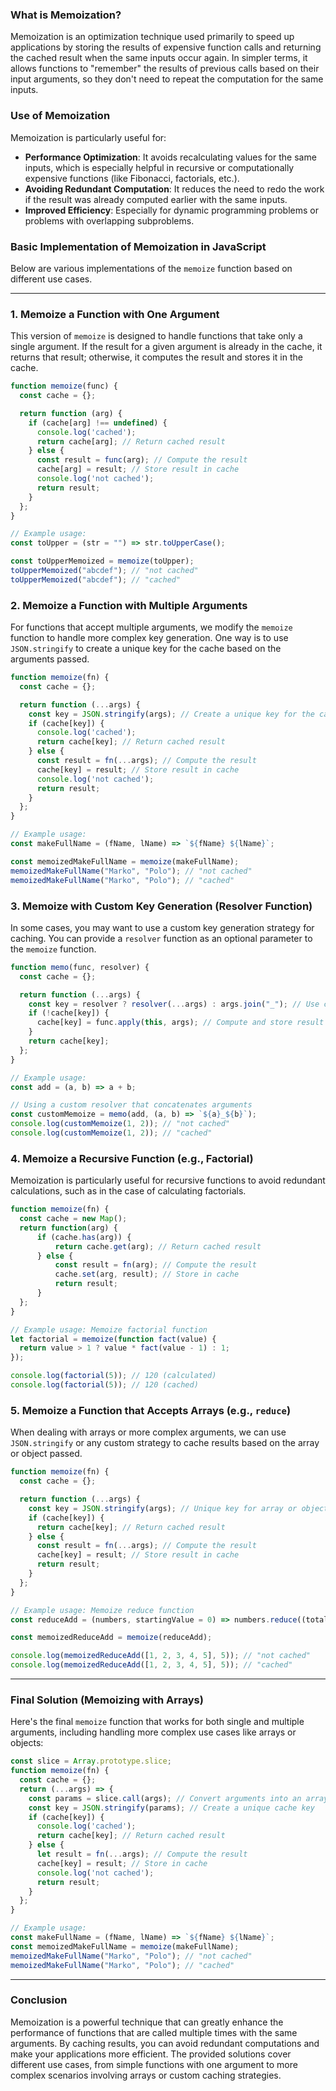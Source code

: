 ### **What is Memoization?**

Memoization is an optimization technique used primarily to speed up applications by storing the results of expensive function calls and returning the cached result when the same inputs occur again. In simpler terms, it allows functions to "remember" the results of previous calls based on their input arguments, so they don't need to repeat the computation for the same inputs.

### **Use of Memoization**

Memoization is particularly useful for:
- **Performance Optimization**: It avoids recalculating values for the same inputs, which is especially helpful in recursive or computationally expensive functions (like Fibonacci, factorials, etc.).
- **Avoiding Redundant Computation**: It reduces the need to redo the work if the result was already computed earlier with the same inputs.
- **Improved Efficiency**: Especially for dynamic programming problems or problems with overlapping subproblems.

### **Basic Implementation of Memoization in JavaScript**

Below are various implementations of the `memoize` function based on different use cases.

---

### **1. Memoize a Function with One Argument**

This version of `memoize` is designed to handle functions that take only a single argument. If the result for a given argument is already in the cache, it returns that result; otherwise, it computes the result and stores it in the cache.

```js
function memoize(func) {
  const cache = {};

  return function (arg) {
    if (cache[arg] !== undefined) {
      console.log('cached');
      return cache[arg]; // Return cached result
    } else {
      const result = func(arg); // Compute the result
      cache[arg] = result; // Store result in cache
      console.log('not cached');
      return result;
    }
  };
}

// Example usage:
const toUpper = (str = "") => str.toUpperCase();

const toUpperMemoized = memoize(toUpper);
toUpperMemoized("abcdef"); // "not cached"
toUpperMemoized("abcdef"); // "cached"
```

### **2. Memoize a Function with Multiple Arguments**

For functions that accept multiple arguments, we modify the `memoize` function to handle more complex key generation. One way is to use `JSON.stringify` to create a unique key for the cache based on the arguments passed.

```js
function memoize(fn) {
  const cache = {};

  return function (...args) {
    const key = JSON.stringify(args); // Create a unique key for the cache
    if (cache[key]) {
      console.log('cached');
      return cache[key]; // Return cached result
    } else {
      const result = fn(...args); // Compute the result
      cache[key] = result; // Store result in cache
      console.log('not cached');
      return result;
    }
  };
}

// Example usage:
const makeFullName = (fName, lName) => `${fName} ${lName}`;

const memoizedMakeFullName = memoize(makeFullName);
memoizedMakeFullName("Marko", "Polo"); // "not cached"
memoizedMakeFullName("Marko", "Polo"); // "cached"
```

### **3. Memoize with Custom Key Generation (Resolver Function)**

In some cases, you may want to use a custom key generation strategy for caching. You can provide a `resolver` function as an optional parameter to the `memoize` function.

```js
function memo(func, resolver) {
  const cache = {};

  return function (...args) {
    const key = resolver ? resolver(...args) : args.join("_"); // Use custom resolver if provided
    if (!cache[key]) {
      cache[key] = func.apply(this, args); // Compute and store result
    }
    return cache[key];
  };
}

// Example usage:
const add = (a, b) => a + b;

// Using a custom resolver that concatenates arguments
const customMemoize = memo(add, (a, b) => `${a}_${b}`);
console.log(customMemoize(1, 2)); // "not cached"
console.log(customMemoize(1, 2)); // "cached"
```

### **4. Memoize a Recursive Function (e.g., Factorial)**

Memoization is particularly useful for recursive functions to avoid redundant calculations, such as in the case of calculating factorials.

```js
function memoize(fn) {
  const cache = new Map();
  return function(arg) {
      if (cache.has(arg)) {
          return cache.get(arg); // Return cached result
      } else {
          const result = fn(arg); // Compute the result
          cache.set(arg, result); // Store in cache
          return result;
      }
  };
}

// Example usage: Memoize factorial function
let factorial = memoize(function fact(value) {
  return value > 1 ? value * fact(value - 1) : 1;
});

console.log(factorial(5)); // 120 (calculated)
console.log(factorial(5)); // 120 (cached)
```

### **5. Memoize a Function that Accepts Arrays (e.g., `reduce`)**

When dealing with arrays or more complex arguments, we can use `JSON.stringify` or any custom strategy to cache results based on the array or object passed.

```js
function memoize(fn) {
  const cache = {};

  return function (...args) {
    const key = JSON.stringify(args); // Unique key for array or object
    if (cache[key]) {
      return cache[key]; // Return cached result
    } else {
      const result = fn(...args); // Compute the result
      cache[key] = result; // Store result in cache
      return result;
    }
  };
}

// Example usage: Memoize reduce function
const reduceAdd = (numbers, startingValue = 0) => numbers.reduce((total, cur) => total + cur, startingValue);

const memoizedReduceAdd = memoize(reduceAdd);

console.log(memoizedReduceAdd([1, 2, 3, 4, 5], 5)); // "not cached"
console.log(memoizedReduceAdd([1, 2, 3, 4, 5], 5)); // "cached"
```

---

### **Final Solution (Memoizing with Arrays)**

Here's the final `memoize` function that works for both single and multiple arguments, including handling more complex use cases like arrays or objects:

```js
const slice = Array.prototype.slice;
function memoize(fn) {
  const cache = {};
  return (...args) => {
    const params = slice.call(args); // Convert arguments into an array
    const key = JSON.stringify(params); // Create a unique cache key
    if (cache[key]) {
      console.log('cached');
      return cache[key]; // Return cached result
    } else {
      let result = fn(...args); // Compute the result
      cache[key] = result; // Store in cache
      console.log('not cached');
      return result;
    }
  };
}

// Example usage:
const makeFullName = (fName, lName) => `${fName} ${lName}`;
const memoizedMakeFullName = memoize(makeFullName);
memoizedMakeFullName("Marko", "Polo"); // "not cached"
memoizedMakeFullName("Marko", "Polo"); // "cached"
```

---

### **Conclusion**

Memoization is a powerful technique that can greatly enhance the performance of functions that are called multiple times with the same arguments. By caching results, you can avoid redundant computations and make your applications more efficient. The provided solutions cover different use cases, from simple functions with one argument to more complex scenarios involving arrays or custom caching strategies.